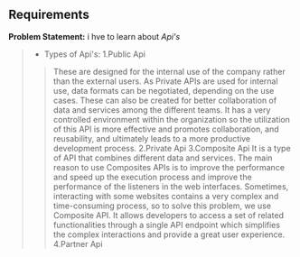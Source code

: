 ## Requirements

__Problem Statement:__ i hve to learn about *Api's*

> - Types of Api's:
>1.Public Api
>>These are designed for the internal use of the company rather than the external users. As Private APIs are used for internal use, data formats can be negotiated, depending on the use cases. These can also be created for better collaboration of data and services among the different teams. It has a very controlled environment within the organization so the utilization of this API is more effective and promotes collaboration, and reusability, and ultimately leads to a more productive development process.
>2.Private Api
>3.Composite Api 
>>It is a type of API that combines different data and services. The main reason to use Composites APIs is to improve the performance and speed up the execution process and improve the performance of the listeners in the web interfaces. Sometimes, interacting with some websites contains a very complex and time-consuming process, so to solve this problem, we use Composite API. It allows developers to access a set of related functionalities through a single API endpoint which simplifies the complex interactions and provide a great user experience.
>4.Partner Api
